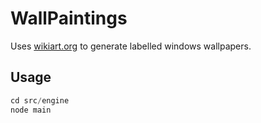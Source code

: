 # WallPaintings

Uses [wikiart.org](https://www.wikiart.org/) to generate labelled windows wallpapers.

## Usage

``` js
cd src/engine
node main
```
